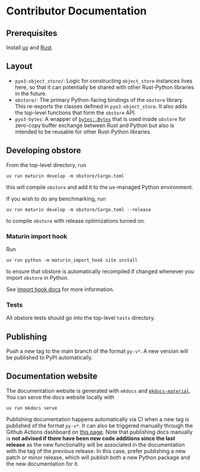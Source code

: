 # Contributor Documentation

## Prerequisites

Install [uv](https://docs.astral.sh/uv/) and [Rust](https://www.rust-lang.org/tools/install).

## Layout

- `pyo3-object_store/`: Logic for constructing `object_store` instances lives here, so that it can potentially be shared with other Rust-Python libraries in the future.
- `obstore/`: The primary Python-facing bindings of the `obstore` library. This re-exports the classes defined in `pyo3-object_store`. It also adds the top-level functions that form the `obstore` API.
- `pyo3-bytes`: A wrapper of [`bytes::Bytes`](https://docs.rs/bytes/latest/bytes/struct.Bytes.html) that is used inside `obstore` for zero-copy buffer exchange between Rust and Python but also is intended to be reusable for other Rust-Python libraries.

## Developing obstore

From the top-level directory, run

```
uv run maturin develop -m obstore/Cargo.toml
```

this will compile `obstore` and add it to the uv-managed Python environment.

If you wish to do any benchmarking, run

```
uv run maturin develop -m obstore/Cargo.toml --release
```

to compile `obstore` with release optimizations turned on.

### Maturin import hook

Run
```
uv run python -m maturin_import_hook site install
```

to ensure that obstore is automatically recompiled if changed whenever you
import `obstore` in Python.

See [import hook docs](https://www.maturin.rs/import_hook) for more information.

### Tests

All obstore tests should go into the top-level `tests` directory.

## Publishing

Push a new tag to the main branch of the format `py-v*`. A new version will be published to PyPI automatically.

## Documentation website

The documentation website is generated with `mkdocs` and [`mkdocs-material`](https://squidfunk.github.io/mkdocs-material). You can serve the docs website locally with

```
uv run mkdocs serve
```

Publishing documentation happens automatically via CI when a new tag is published of the format `py-v*`. It can also be triggered manually through the Github Actions dashboard on [this page](https://github.com/developmentseed/obstore/actions/workflows/docs.yml). Note that publishing docs manually is **not advised if there have been new code additions since the last release** as the new functionality will be associated in the documentation with the tag of the _previous_ release. In this case, prefer publishing a new patch or minor release, which will publish both a new Python package and the new documentation for it.
